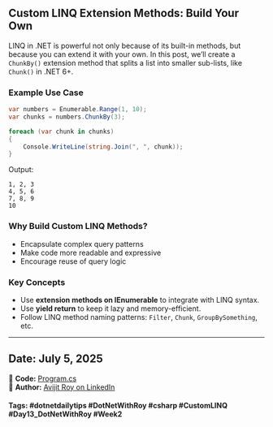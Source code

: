 ﻿## Custom LINQ Extension Methods: Build Your Own

LINQ in .NET is powerful not only because of its built-in methods, but because you can extend it with your own. In this post, we’ll create a `ChunkBy()` extension method that splits a list into smaller sub-lists, like `Chunk()` in .NET 6+.

### Example Use Case

```csharp
var numbers = Enumerable.Range(1, 10);
var chunks = numbers.ChunkBy(3);

foreach (var chunk in chunks)
{
    Console.WriteLine(string.Join(", ", chunk));
}
```

Output:

```
1, 2, 3
4, 5, 6
7, 8, 9
10
```

### Why Build Custom LINQ Methods?

* Encapsulate complex query patterns
* Make code more readable and expressive
* Encourage reuse of query logic

### Key Concepts

* Use **extension methods on IEnumerable** to integrate with LINQ syntax.
* Use **yield return** to keep it lazy and memory-efficient.
* Follow LINQ method naming patterns: `Filter`, `Chunk`, `GroupBySomething`, etc.

---

## Date: July 5, 2025  
🔗 **Code:** [Program.cs](./Program.cs)  
🔗 **Author:** [Avijit Roy on LinkedIn](https://www.linkedin.com/in/HeyAvijitRoy/)  
#### **Tags:** #dotnetdailytips #DotNetWithRoy #csharp #CustomLINQ #Day13\_DotNetWithRoy #Week2
